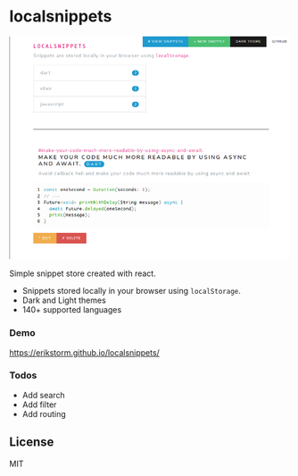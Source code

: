 # localsnippets

[![localsnippets](https://github.com/erikstorm/localsnippets/raw/master/screenshot.png)](https://erikstorm.github.io/localsnippets/)

Simple snippet store created with react.

- Snippets stored locally in your browser using `localStorage`.
- Dark and Light themes
- 140+ supported languages

### Demo

https://erikstorm.github.io/localsnippets/

### Todos

- Add search
- Add filter
- Add routing

## License

MIT
